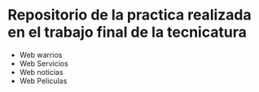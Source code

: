 # Repositorio de la practica realizada en el trabajo final de la tecnicatura

-  Web warrios
-  Web Servicios
-  Web noticias
-  Web Peliculas
